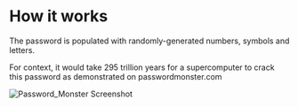 # How it works
The password is populated with randomly-generated numbers, symbols and letters.

For context, it would take 295 trillion years for a supercomputer to crack this password as demonstrated on passwordmonster.com

![Password_Monster Screenshot](/relative/path/to/img.jpg?raw=true "Optional Title")